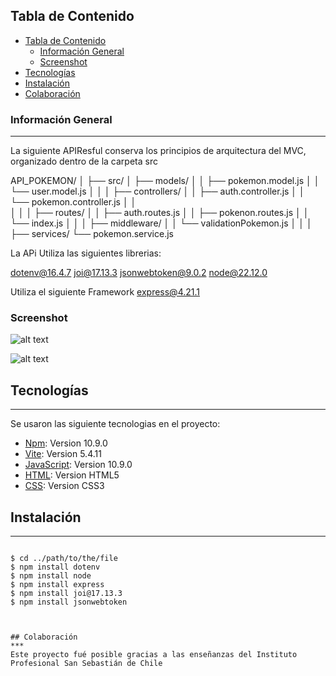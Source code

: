 ## Tabla de Contenido
- [Tabla de Contenido](#tabla-de-contenido)
  - [Información General](#información-general)
  - [Screenshot](#screenshot)
- [Tecnologías](#tecnologías)
- [Instalación](#instalación)
- [Colaboración](#colaboración)

### Información General
***
La siguiente APIResful conserva los principios de arquitectura del MVC, organizado dentro de la carpeta src

API_POKEMON/
│
├── src/
│   ├── models/
│   │   ├── pokemon.model.js
│   │   └── user.model.js
│   │
│   ├── controllers/
│   │   ├── auth.controller.js
│   │   └── pokemon.controller.js
│   │   
│   │
│   ├── routes/
│   │   ├── auth.routes.js
│   │   ├── pokenon.routes.js
│   │   └── index.js
│   │
│   ├── middleware/
│   │   └── validationPokemon.js
│   │
│   ├── services/
       └── pokemon.service.js


La APi Utiliza las siguientes librerias:

dotenv@16.4.7
joi@17.13.3
jsonwebtoken@9.0.2
node@22.12.0

Utiliza el siguiente Framework
express@4.21.1

### Screenshot
![alt text](<Captura de pantalla (298).png>)


![alt text](<Captura de pantalla (299).png>)

## Tecnologías
***
Se usaron las siguiente tecnologias en el proyecto:
* [Npm](https://www.npmjs.com/): Version 10.9.0
* [Vite](https://es.vitejs.dev/): Version 5.4.11
* [JavaScript](https://developer.mozilla.org/es/docs/Web/JavaScript): Version 10.9.0
* [HTML](https://developer.mozilla.org/es/docs/Web/HTML): Version HTML5
* [CSS](https://developer.mozilla.org/es/docs/Web/CSS): Version CSS3
## Instalación
***
 
```

$ cd ../path/to/the/file
$ npm install dotenv
$ npm install node
$ npm install express
$ npm install joi@17.13.3
$ npm install jsonwebtoken



## Colaboración
***
Este proyecto fué posible gracias a las enseñanzas del Instituto Profesional San Sebastián de Chile